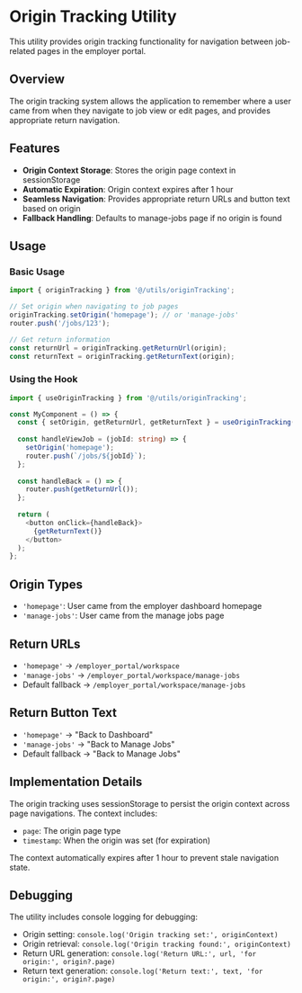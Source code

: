 # Origin Tracking Utility

This utility provides origin tracking functionality for navigation between job-related pages in the employer portal.

## Overview

The origin tracking system allows the application to remember where a user came from when they navigate to job view or edit pages, and provides appropriate return navigation.

## Features

- **Origin Context Storage**: Stores the origin page context in sessionStorage
- **Automatic Expiration**: Origin context expires after 1 hour
- **Seamless Navigation**: Provides appropriate return URLs and button text based on origin
- **Fallback Handling**: Defaults to manage-jobs page if no origin is found

## Usage

### Basic Usage

```typescript
import { originTracking } from '@/utils/originTracking';

// Set origin when navigating to job pages
originTracking.setOrigin('homepage'); // or 'manage-jobs'
router.push('/jobs/123');

// Get return information
const returnUrl = originTracking.getReturnUrl(origin);
const returnText = originTracking.getReturnText(origin);
```

### Using the Hook

```typescript
import { useOriginTracking } from '@/utils/originTracking';

const MyComponent = () => {
  const { setOrigin, getReturnUrl, getReturnText } = useOriginTracking();
  
  const handleViewJob = (jobId: string) => {
    setOrigin('homepage');
    router.push(`/jobs/${jobId}`);
  };
  
  const handleBack = () => {
    router.push(getReturnUrl());
  };
  
  return (
    <button onClick={handleBack}>
      {getReturnText()}
    </button>
  );
};
```

## Origin Types

- `'homepage'`: User came from the employer dashboard homepage
- `'manage-jobs'`: User came from the manage jobs page

## Return URLs

- `'homepage'` → `/employer_portal/workspace`
- `'manage-jobs'` → `/employer_portal/workspace/manage-jobs`
- Default fallback → `/employer_portal/workspace/manage-jobs`

## Return Button Text

- `'homepage'` → "Back to Dashboard"
- `'manage-jobs'` → "Back to Manage Jobs"
- Default fallback → "Back to Manage Jobs"

## Implementation Details

The origin tracking uses sessionStorage to persist the origin context across page navigations. The context includes:

- `page`: The origin page type
- `timestamp`: When the origin was set (for expiration)

The context automatically expires after 1 hour to prevent stale navigation state.

## Debugging

The utility includes console logging for debugging:

- Origin setting: `console.log('Origin tracking set:', originContext)`
- Origin retrieval: `console.log('Origin tracking found:', originContext)`
- Return URL generation: `console.log('Return URL:', url, 'for origin:', origin?.page)`
- Return text generation: `console.log('Return text:', text, 'for origin:', origin?.page)`
